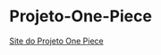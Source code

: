 # Projeto-One-Piece
<a href="https://joaovscaetano.github.io/Projeto-One-Piece/">Site do Projeto One Piece</a>
